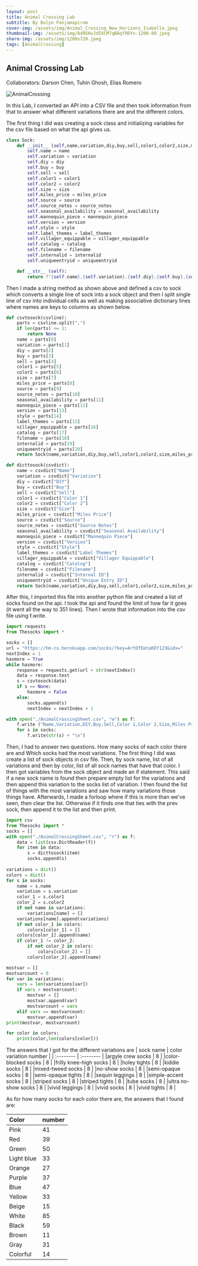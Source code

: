 ```yaml
---
layout: post
title: Animal Crossing Lab
subtitle: By Bulyn Panjamapirom
cover-img: /assets/img/Animal_Crossing_New_Horizons_Isabelle.jpeg
thumbnail-img: /assets/img/A49SHvJd5XCM7qBAqfRDYn-1200-80.jpeg
share-img: /assets/img/1280x720.jpeg
tags: [AnimalCrossing]
---
```

## Animal Crossing Lab
Collaborators: Darson Chen, Tuhin Ghosh, Elias Romero

![AnimalCrossing](https://assets.nintendo.com/image/upload/f_auto,q_auto/v1634304356/Nintendo%20Direct/2021/10-15-2021/aw7f2jh5/posters/ACNH-happy-home-paradise.jpg)

In this Lab, I converted an API into a CSV file and then took information from that to answer what different variations there are and the different colors. 

The first thing I did was creating a sock class and initializing variables for the csv file based on what the api gives us. 

```python
class Sock: 
    def __init__ (self,name,variation,diy,buy,sell,color1,color2,size,miles_price,source,source_notes,seasonal_availability,mannequin_piece,version,style,label_themes,villager_equippable,catalog,filename,internalid,uniqueentryid ):
        self.name = name
        self.variation = variation
        self.diy = diy
        self.buy = buy
        self.sell = sell
        self.color1 = color1
        self.color2 = color2
        self.size = size
        self.miles_price = miles_price
        self.source = source
        self.source_notes = source_notes
        self.seasonal_availability = seasonal_availability
        self.mannequin_piece = mannequin_piece
        self.version = version
        self.style = style
        self.label_themes = label_themes
        self.villager_equippable = villager_equippable
        self.catalog = catalog
        self.filename = filename
        self.internalid = internalid
        self.uniqueentryid = uniqueentryid

    def __str__ (self):  
        return f"{self.name},{self.variation},{self.diy},{self.buy},{self.sell},{self.color1},{self.color2},{self.size},{self.miles_price},{self.source},{self.source_notes},{self.seasonal_availability},{self.mannequin_piece},{self.version},{self.style},{self.label_themes},{self.villager_equippable},{self.catalog},{self.filename},{self.internalid},{self.uniqueentryid}"
```
Then I made a string method as shown above and defined a csv to sock which converts a single line of sock into a sock object and then I split single line of csv into individual cells as well as making associative dictionary lines where names are keys to columns as shown below. 
```python
def csvtosock(csvline): 
    parts = csvline.split(",") 
    if len(parts) <= 1:
        return None
    name = parts[0]
    variation = parts[1]
    diy = parts[2]
    buy = parts[3]
    sell = parts[4]
    color1 = parts[5]
    color2 = parts[6]
    size = parts[7]
    miles_price = parts[8]
    source = parts[9]
    source_notes = parts[10]
    seasonal_availability = parts[11]
    mannequin_piece = parts[12]
    version = parts[13]
    style = parts[14]
    label_themes = parts[15]
    villager_equippable = parts[16]
    catalog = parts[17]
    filename = parts[18]
    internalid = parts[19]
    uniqueentryid = parts[20]
    return Sock(name,variation,diy,buy,sell,color1,color2,size,miles_price,source,source_notes,seasonal_availability,mannequin_piece,version,style,label_themes,villager_equippable,catalog,filename,internalid,uniqueentryid)

def dicttosock(csvdict): 
    name = csvdict["Name"]
    variation = csvdict["Variation"]
    diy = csvdict["DIY"]
    buy = csvdict["Buy"]
    sell = csvdict["Sell"]
    color1 = csvdict["Color 1"]
    color2 = csvdict["Color 2"]
    size = csvdict["Size"]
    miles_price = csvdict["Miles Price"]
    source = csvdict["Source"]
    source_notes = csvdict["Source Notes"]
    seasonal_availability = csvdict["Seasonal Availability"]
    mannequin_piece = csvdict["Mannequin Piece"]
    version = csvdict["Version"]
    style = csvdict["Style"]
    label_themes = csvdict["Label Themes"]
    villager_equippable = csvdict["Villager Equippable"]
    catalog = csvdict["Catalog"]
    filename = csvdict["Filename"]
    internalid = csvdict["Internal ID"]
    uniqueentryid = csvdict["Unique Entry ID"]
    return Sock(name,variation,diy,buy,sell,color1,color2,size,miles_price,source,source_notes,seasonal_availability,mannequin_piece,version,style,label_themes,villager_equippable,catalog,filename,internalid,uniqueentryid)
```

After this, I imported this file into another python file and created a list of socks found on the api. I took the api and found the limit of how far it goes (it went all the way to 351 lines). Then I wrote that information into the csv file using f.write. 
```python
import requests 
from Thesocks import *

socks = [] 
url = "https://hm-cs.herokuapp.com/socks/?key=ArtOfDataKEY123&idx=" 
nextIndex = 1
hasmore = True
while hasmore: 
    response = requests.get(url + str(nextIndex)) 
    data = response.text
    s = csvtosock(data)
    if s == None:
        hasmore = False
    else:
        socks.append(s) 
        nextIndex = nextIndex + 1

with open("./AnimalCrossingSheet.csv", "w") as f:
    f.write ("Name,Variation,DIY,Buy,Sell,Color 1,Color 2,Size,Miles Price,Source,Source Notes,Seasonal Availability,Mannequin Piece,Version,Style,Label Themes,Villager Equippable,Catalog,Filename,Internal ID,Unique Entry ID\n")
    for s in socks:
        f.write(str(s) + "\n") 
```

Then, I had to answer two questions. How many socks of each color there are and Which socks had the most variations. The first thing I did was create a list of sock objects in csv file. Then, by sock name, list of all variations and then by color, list of all sock names that have that color. I then got variables from the sock object and made an if statement. This said if a new sock name is found then prepare empty list for the variations and then append this variation to the socks list of variation. I then found the list of things with the most variations and saw how many variations those things have. Afterwards, I made a forloop where if this is more than we've seen, then clear the list. Otherwise if it finds one that ties with the prev sock, then append it to the list and then print. 

```python
import csv
from Thesocks import *
socks = [] 
with open("./AnimalCrossingSheet.csv", "r") as f:  
    data = list(csv.DictReader(f)) 
    for item in data:
        s = dicttosock(item)
        socks.append(s)
    
variations = dict() 
colors = dict() 
for s in socks: 
    name = s.name 
    variation = s.variation
    color_1 = s.color1
    color_2 = s.color2
    if not name in variations: 
        variations[name] = [] 
    variations[name].append(variations) 
    if not color_1 in colors:
        colors[color_1] = []
    colors[color_1].append(name)
    if color_1 != color_2:
        if not color_2 in colors:
            colors[color_2] = []
        colors[color_2].append(name)

mostvar = [] 
mostvarcount = 0 
for var in variations:
    vars = len(variations[var]) 
    if vars > mostvarcount: 
        mostvar = [] 
        mostvar.append(var) 
        mostvarcount = vars 
    elif vars == mostvarcount: 
        mostvar.append(var)
print(mostvar, mostvarcount)

for color in colors:
    print(color,len(colors[color]))
```

The answers that I got for the different variations are 
| sock name | color variation number |
| :-------- | :-------- |
|argyle crew socks | 8 |
|color-blocked socks | 8 |
|frilly knee-high socks | 8 |
|holey tights | 8 |
|kiddie socks | 8 |
|mixed-tweed socks | 8 |
|no-show socks | 8 |
|semi-opaque socks | 8 |
|semi-opaque tights | 8 |
|sequin leggings | 8 |
|simple-accent socks | 8 |
|striped socks | 8 |
|striped tights | 8 |
|tube socks | 8 |
|ultra no-show socks | 8 |
|vivid leggings | 8 |
|vivid socks | 8 |
|vivid tights | 8 |
              
       
As for how many socks for each color there are, the answers that I found are: 

| Color |  number |
| :------ |:--- | 
|Pink | 41 |
|Red  |39 |
|Green | 50 |
|Light blue  |33 |
|Orange |27 |
|Purple| 37 |
|Blue |47 |
|Yellow| 33 |
|Beige |15 |
|White |85 |
|Black |59 |
|Brown |11 |
|Gray |31 |
|Colorful |14 |



